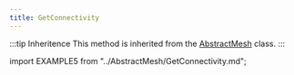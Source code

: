 ```yaml
---
title: GetConnectivity
---
```


:::tip Inheritence
This method is inherited from the [AbstractMesh](../AbstractMesh/AbstractMesh_.md) class.
:::

import EXAMPLE5 from "../AbstractMesh/GetConnectivity.md";

<EXAMPLE5 />

